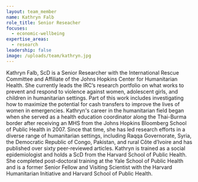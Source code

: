 ```yaml
---
layout: team_member
name: Kathryn Falb
role_title: Senior Reseacher
focuses:
  - economic-wellbeing
expertise_areas:
  - research
leadership: false
image: /uploads/team/kathryn.jpg
---
```


Kathryn Falb, ScD is a Senior Researcher with the International Rescue Committee and Affiliate of the Johns Hopkins Center for Humanitarian Health. She currently leads the IRC’s research portfolio on what works to prevent and respond to violence against women, adolescent girls, and children in humanitarian settings. Part of this work includes investigating how to maximize the potential for cash transfers to improve the lives of women in emergencies. Kathryn's career in the humanitarian field began when she served as a health education coordinator along the Thai-Burma border after receiving an MHS from the Johns Hopkins Bloomberg School of Public Health in 2007. Since that time, she has led research efforts in a diverse range of humanitarian settings, including Raqqa Governorate, Syria, the Democratic Republic of Congo, Pakistan, and rural C&ocirc;te d’Ivoire and has published over sixty peer-reviewed articles. Kathryn is trained as a social epidemiologist and holds a ScD from the Harvard School of Public Health. She completed post-doctoral training at the Yale School of Public Health and is a former Senior Fellow and Visiting Scientist with the Harvard Humanitarian Initiative and Harvard School of Public Health.